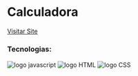 # Calculadora

<div>
  <a href="https://rafaelaambrosio.github.io/calculadora/">Visitar Site</a>
</div>

### Tecnologias:
<div style="display: inline_block">
  <img align="center" alt="logo javascript" src="https://img.shields.io/badge/JavaScript-F7DF1E?style=for-the-badge&logo=javascript&logoColor=black" />
   <img align="center" alt="logo HTML" src="https://img.shields.io/badge/HTML5-E34F26?style=for-the-badge&logo=html5&logoColor=white" />
   <img align="center" alt="logo CSS" src="https://img.shields.io/badge/CSS3-1572B6?style=for-the-badge&logo=css3&logoColor=white" />
</div>
